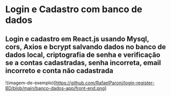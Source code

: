 # Login e Cadastro com banco de dados

## Login e cadastro em React.js usando Mysql, cors, Axios e bcrypt salvando dados no banco de dados local, criptografia de senha e verificação se a contas cadastradas, senha incorreta, email incorreto e conta não cadastrada

!(imagem-de-exemplo)[https://github.com/RafaelParoni/login-register-BD/blob/main/banco-dados-app/front-end.png]
